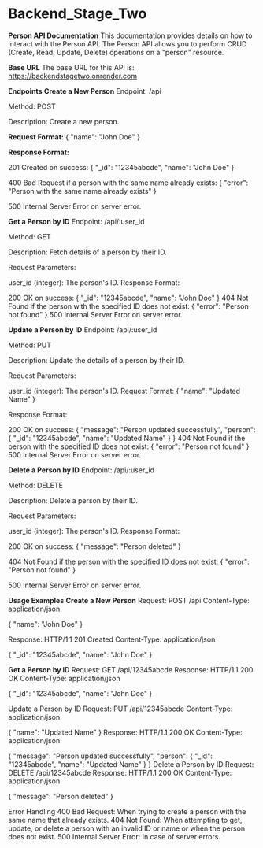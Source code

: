 # Backend_Stage_Two
**Person API Documentation**
This documentation provides details on how to interact with the Person API. The Person API allows you to perform CRUD (Create, Read, Update, Delete) operations on a "person" resource.

**Base URL**
The base URL for this API is: https://backendstagetwo.onrender.com

**Endpoints**
**Create a New Person**
Endpoint: /api

Method: POST

Description: Create a new person.

**Request Format:**
{
  "name": "John Doe"
}

**Response Format:**

201 Created on success:
{
  "_id": "12345abcde",
  "name": "John Doe"
}

400 Bad Request if a person with the same name already exists:
{
  "error": "Person with the same name already exists"
}

500 Internal Server Error on server error.

**Get a Person by ID**
Endpoint: /api/:user_id

Method: GET

Description: Fetch details of a person by their ID.

Request Parameters:

user_id (integer): The person's ID.
Response Format:

200 OK on success:
{
  "_id": "12345abcde",
  "name": "John Doe"
}
404 Not Found if the person with the specified ID does not exist:
{
  "error": "Person not found"
}
500 Internal Server Error on server error.

**Update a Person by ID**
Endpoint: /api/:user_id

Method: PUT

Description: Update the details of a person by their ID.

Request Parameters:

user_id (integer): The person's ID.
Request Format:
{
  "name": "Updated Name"
}

Response Format:

200 OK on success:
{
  "message": "Person updated successfully",
  "person": {
    "_id": "12345abcde",
    "name": "Updated Name"
  }
}
404 Not Found if the person with the specified ID does not exist:
{
  "error": "Person not found"
}
500 Internal Server Error on server error.

**Delete a Person by ID**
Endpoint: /api/:user_id

Method: DELETE

Description: Delete a person by their ID.

Request Parameters:

user_id (integer): The person's ID.
Response Format:

200 OK on success:
{
  "message": "Person deleted"
}

404 Not Found if the person with the specified ID does not exist:
{
  "error": "Person not found"
}

500 Internal Server Error on server error.

**Usage Examples**
**Create a New Person**
Request:
POST /api
Content-Type: application/json

{
  "name": "John Doe"
}

Response:
HTTP/1.1 201 Created
Content-Type: application/json

{
  "_id": "12345abcde",
  "name": "John Doe"
}

**Get a Person by ID**
Request:
GET /api/12345abcde
Response:
HTTP/1.1 200 OK
Content-Type: application/json

{
  "_id": "12345abcde",
  "name": "John Doe"
}

Update a Person by ID
Request:
PUT /api/12345abcde
Content-Type: application/json

{
  "name": "Updated Name"
}
Response:
HTTP/1.1 200 OK
Content-Type: application/json

{
  "message": "Person updated successfully",
  "person": {
    "_id": "12345abcde",
    "name": "Updated Name"
  }
}
Delete a Person by ID
Request:
DELETE /api/12345abcde
Response:
HTTP/1.1 200 OK
Content-Type: application/json

{
  "message": "Person deleted"
}


Error Handling
400 Bad Request: When trying to create a person with the same name that already exists.
404 Not Found: When attempting to get, update, or delete a person with an invalid ID or name or when the person does not exist.
500 Internal Server Error: In case of server errors.


